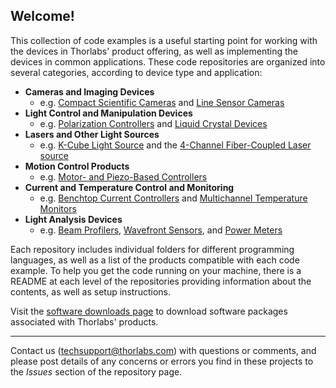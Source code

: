 Welcome!
------

This collection of code examples is a useful starting point for working with the devices in Thorlabs' product offering, as well as implementing the devices in common applications. These code repositories are organized into several categories, according to device type and application:

* **Cameras and Imaging Devices**
  * e.g. [Compact Scientific Cameras](https://www.thorlabs.com/newgrouppage9.cfm?objectgroup_id=13243) and [Line Sensor Cameras](https://www.thorlabs.com/thorproduct.cfm?partnumber=LC100&pn=LC100)
* **Light Control and Manipulation Devices**
  * e.g. [Polarization Controllers](https://www.thorlabs.com/newgrouppage9.cfm?objectgroup_id=12896) and [Liquid Crystal Devices](https://www.thorlabs.com/newgrouppage9.cfm?objectgroup_id=8983)    
* **Lasers and Other Light Sources**
  * e.g. [K-Cube Light Source](https://www.thorlabs.com/newgrouppage9.cfm?objectgroup_id=2922) and the [4-Channel Fiber-Coupled Laser source](https://www.thorlabs.com/newgrouppage9.cfm?objectgroup_id=3800)
* **Motion Control Products**
  * e.g. [Motor- and Piezo-Based Controllers](https://www.thorlabs.com/navigation.cfm?guide_id=2060)
* **Current and Temperature Control and Monitoring**
  * e.g. [Benchtop Current Controllers](https://www.thorlabs.com/newgrouppage9.cfm?objectgroup_ID=4053&pn=LDC4005) and [Multichannel Temperature Monitors](https://www.thorlabs.com/newgrouppage9.cfm?objectgroup_id=14285&pn=UPTEMP)
* **Light Analysis Devices**
  * e.g. [Beam Profilers](https://www.thorlabs.com/newgrouppage9.cfm?objectgroup_id=3483), [Wavefront Sensors](https://www.thorlabs.com/newgrouppage9.cfm?objectgroup_ID=5287), and [Power Meters](https://www.thorlabs.com/navigation.cfm?guide_ID=37) 


Each repository includes individual folders for different programming languages, as well as a list of the products compatible with each code example. To help you get the code running on your machine, there is a README at each level of the repositories providing information about the contents, as well as setup instructions. 

Visit the [software downloads page](http://www.thorlabs.com/navigation.cfm?guide_id=2191) to download software packages associated with Thorlabs' products.

------

Contact us (techsupport@thorlabs.com) with questions or comments, and please post details of any concerns or errors you find in these projects to the _Issues_ section of the repository page.

